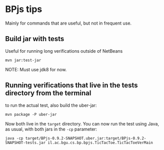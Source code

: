 # BPjs tips
Mainly for commands that are useful, but not in frequent use.

## Build jar with tests
Useful for running long verifications outside of NetBeans

```
mvn jar:test-jar
```

NOTE: Must use jdk8 for now.


## Running verifications that live in the tests directory from the terminal
to run the actual test, also build the uber-jar:

```
mvn package -P uber-jar
```

Now both live in the `target` directory. You can now run the test using Java, as usual, with both jars in the `-cp` parameter:

```
java -cp target/BPjs-0.9.2-SNAPSHOT.uber.jar:target/BPjs-0.9.2-SNAPSHOT-tests.jar il.ac.bgu.cs.bp.bpjs.TicTacToe.TicTacToeVerMain
```

